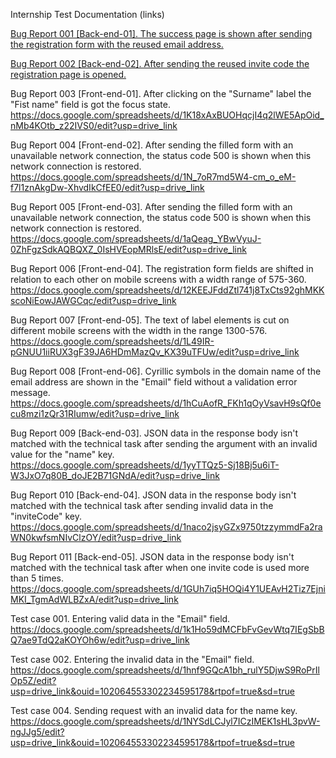 Internship Test Documentation (links)

<a href="https://docs.google.com/spreadsheets/d/1RLyIneYOWRytbx3LyRzOx9SPPTmG_Q41-LPbeXGAhew/edit?usp=drive_link">Bug Report 001 [Back-end-01]. The success page is shown after sending the registration form with the reused email address.</a>



<a href="https://docs.google.com/spreadsheets/d/1Fn7lGfk7Sxg4w7P8sfubcdUS0Z6yhLiAXcfR8-r9ZE4/edit?usp=drive_link">Bug Report 002 [Back-end-02]. After sending the reused invite code the registration page is opened.</a>



Bug Report 003 [Front-end-01]. After clicking on the "Surname" label the "Fist name" field is got the focus state.
https://docs.google.com/spreadsheets/d/1K18xAxBUOHqcjI4q2lWE5ApOid_nMb4KOtb_z22IVS0/edit?usp=drive_link


Bug Report 004 [Front-end-02]. After sending the filled form with an unavailable network connection, the status code 500 is shown when this network connection is restored.
https://docs.google.com/spreadsheets/d/1N_7oR7md5W4-cm_o_eM-f7l1znAkgDw-XhvdIkCfEE0/edit?usp=drive_link


Bug Report 005 [Front-end-03]. After sending the filled form with an unavailable network connection, the status code 500 is shown when this network connection is restored.
https://docs.google.com/spreadsheets/d/1aQeag_YBwVyuJ-0ZhFgzSdkAQBQXZ_0IsHVEopMRlsE/edit?usp=drive_link

Bug Report 006 [Front-end-04]. The registration form fields are shifted in relation to each other on mobile screens with a width range of 575-360.
https://docs.google.com/spreadsheets/d/12KEEJFddZtl741j8TxCts92ghMKKscoNiEowJAWGCqc/edit?usp=drive_link


Bug Report 007 [Front-end-05]. The text of label elements is cut on different mobile screens with the width in the range 1300-576.
https://docs.google.com/spreadsheets/d/1L49IR-pGNUU1iiRUX3gF39JA6HDmMazQv_KX39uTFUw/edit?usp=drive_link


Bug Report 008 [Front-end-06]. Cyrillic symbols in the domain name of the email address are shown in the "Email" field without a validation error message.
https://docs.google.com/spreadsheets/d/1hCuAofR_FKh1qOyVsavH9sQf0ecu8mzi1zQr31RIumw/edit?usp=drive_link

Bug Report 009 [Back-end-03]. JSON data in the response body isn't matched with the technical task after sending the argument with an invalid value for the "name" key.
https://docs.google.com/spreadsheets/d/1yyTTQz5-Sj18Bj5u6iT-W3JxO7q80B_doJE2B71GNdA/edit?usp=drive_link

Bug Report 010 [Back-end-04]. JSON data in the response body isn't matched with the technical task after sending invalid data in the "inviteCode" key.
https://docs.google.com/spreadsheets/d/1naco2jsyGZx9750tzzymmdFa2raWN0kwfsmNIvClzOY/edit?usp=drive_link

Bug Report 011 [Back-end-05]. JSON data in the response body isn't matched with the technical task after when one invite code is used more than 5 times.
https://docs.google.com/spreadsheets/d/1GUh7iq5HOQi4Y1UEAvH2Tiz7EjniMKI_TgmAdWLBZxA/edit?usp=drive_link

Test case 001. Entering valid data in the "Email" field.
https://docs.google.com/spreadsheets/d/1k1Ho59dMCFbFvGevWtq7IEgSbBQ7ae9TdQ2aKOYOh6w/edit?usp=drive_link

Test case 002. Entering the invalid data in the "Email" field.
https://docs.google.com/spreadsheets/d/1hnf9GQcA1bh_rulY5DjwS9RoPrIlOp5Z/edit?usp=drive_link&ouid=102064553302234595178&rtpof=true&sd=true

Test case 004. Sending request with an invalid data for the name key.
https://docs.google.com/spreadsheets/d/1NYSdLCJyl7ICzIMEK1sHL3pvW-ngJJg5/edit?usp=drive_link&ouid=102064553302234595178&rtpof=true&sd=true









